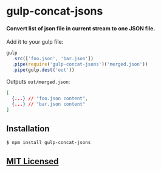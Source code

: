 # gulp-concat-jsons

#### Convert list of json file in current stream to one JSON file.

Add it to your gulp file:

```js
gulp
  .src(['foo.json', 'bar.json'])
  .pipe(require('gulp-concat-jsons')('merged.json'))
  .pipe(gulp.dest('out'))
```

Outputs `out/merged.json`:

```json
[
  {...} // "foo.json content",
  {...} // "bar.json content"
]
```

## Installation

```bash
$ npm install gulp-concat-jsons
```

## [MIT Licensed](LICENSE)
